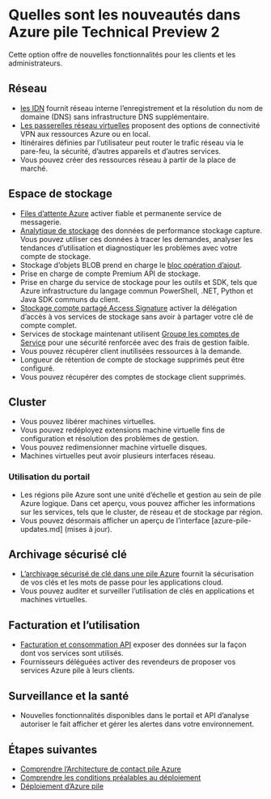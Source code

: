 <properties
    pageTitle="Quelles sont les nouveautés dans Azure pile | Microsoft Azure"
    description="Quelles sont les nouveautés dans la pile d’Azure"
    services="azure-stack"
    documentationCenter=""
    authors="HeathL17"
    manager="byronr"
    editor=""/>

<tags
    ms.service="azure-stack"
    ms.workload="na"
    ms.tgt_pltfrm="na"
    ms.devlang="na"
    ms.topic="article"
    ms.date="10/25/2016"
    ms.author="helaw"/>

# <a name="whats-new-in-azure-stack-technical-preview-2"></a>Quelles sont les nouveautés dans Azure pile Technical Preview 2
Cette option offre de nouvelles fonctionnalités pour les clients et les administrateurs.

## <a name="network"></a>Réseau   
   - [les IDN](azure-stack-understanding-dns-in-tp2.md) fournit réseau interne l’enregistrement et la résolution du nom de domaine (DNS) sans infrastructure DNS supplémentaire.
   - [Les passerelles réseau virtuelles](azure-stack-create-vpn-connection-one-node-tp2.md) proposent des options de connectivité VPN aux ressources Azure ou en local.
   - Itinéraires définies par l’utilisateur peut router le trafic réseau via le pare-feu, la sécurité, d’autres appareils et d’autres services.
   - Vous pouvez créer des ressources réseau à partir de la place de marché.   

## <a name="storage"></a>Espace de stockage
 - [Files d’attente Azure](https://msdn.microsoft.com/library/dd179353.aspx) activer fiable et permanente service de messagerie.
 - [Analytique de stockage](https://msdn.microsoft.com/library/azure/hh343270.aspx) des données de performance stockage capture. Vous pouvez utiliser ces données à tracer les demandes, analyser les tendances d’utilisation et diagnostiquer les problèmes avec votre compte de stockage.
 - Stockage d’objets BLOB prend en charge le [bloc opération d’ajout](https://msdn.microsoft.com/library/azure/mt427365.aspx).
 - Prise en charge de compte Premium API de stockage.
 - Prise en charge du service de stockage pour les outils et SDK, tels que Azure infrastructure du langage commun PowerShell, .NET, Python et Java SDK communs du client. 
 - [Stockage compte partagé Access Signature](https://msdn.microsoft.com/library/azure/mt584140.aspx) activer la délégation d’accès à vos services de stockage sans avoir à partager votre clé de compte complet.  
 - Services de stockage maintenant utilisent [Groupe les comptes de Service](https://technet.microsoft.com/library/hh831477.aspx) pour une sécurité renforcée avec des frais de gestion faible.
 - Vous pouvez récupérer client inutilisées ressources à la demande.
 - Longueur de rétention de compte de stockage supprimés peut être configuré.
 - Vous pouvez récupérer des comptes de stockage client supprimés.

## <a name="compute"></a>Cluster
- Vous pouvez libérer machines virtuelles.
- Vous pouvez redéployez extensions machine virtuelle fins de configuration et résolution des problèmes de gestion.
- Vous pouvez redimensionner machine virtuelle disques.
- Machines virtuelles peut avoir plusieurs interfaces réseau.

### <a name="portal-experience"></a>Utilisation du portail
 - Les régions pile Azure sont une unité d’échelle et gestion au sein de pile Azure logique. Dans cet aperçu, vous pouvez afficher les informations sur les services, tels que le cluster, de réseau et de stockage par région.
 - Vous pouvez désormais afficher un aperçu de l’interface [azure-pile-updates.md] (mises à jour).

## <a name="key-vault"></a>Archivage sécurisé clé
- [L’archivage sécurisé de clé dans une pile Azure](azure-stack-kv-intro.md) fournit la sécurisation de vos clés et les mots de passe pour les applications cloud.
- Vous pouvez auditer et surveiller l’utilisation de clés en applications et machines virtuelles.

## <a name="billing-and-usage"></a>Facturation et l’utilisation
 - [Facturation et consommation API](azure-stack-billing-and-chargeback.md) exposer des données sur la façon dont vos services sont utilisés.  
 - Fournisseurs déléguées activer des revendeurs de proposer vos services Azure pile à leurs clients.

## <a name="monitoring-and-health"></a>Surveillance et la santé
 - Nouvelles fonctionnalités disponibles dans le portail et API d’analyse autoriser le fait afficher et gérer les alertes dans votre environnement.  

## <a name="next-steps"></a>Étapes suivantes
- [Comprendre l’Architecture de contact pile Azure](azure-stack-architecture.md)      
- [Comprendre les conditions préalables au déploiement](azure-stack-deploy.md)
- [Déploiement d’Azure pile](azure-stack-run-powershell-script.md)

  
